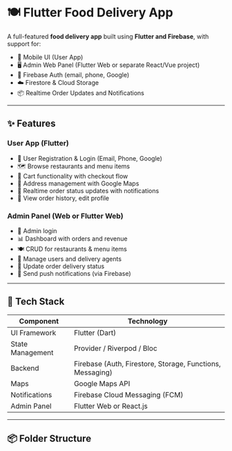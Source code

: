 # 🍽️ Flutter Food Delivery App

A full-featured **food delivery app** built using **Flutter and Firebase**, with support for:

- 📱 Mobile UI (User App)
- 🖥️ Admin Web Panel (Flutter Web or separate React/Vue project)
- 🔐 Firebase Auth (email, phone, Google)
- ☁️ Firestore & Cloud Storage
- 📦 Realtime Order Updates and Notifications

---

## ✨ Features

### User App (Flutter)
- 👤 User Registration & Login (Email, Phone, Google)
- 🗺️ Browse restaurants and menu items
- 🛒 Cart functionality with checkout flow
- 📍 Address management with Google Maps
- 🔔 Realtime order status updates with notifications
- 📂 View order history, edit profile

### Admin Panel (Web or Flutter Web)
- 🔐 Admin login
- 📊 Dashboard with orders and revenue
- 🍽️ CRUD for restaurants & menu items
- 👥 Manage users and delivery agents
- 🚚 Update order delivery status
- 💬 Send push notifications (via Firebase)

---

## 🧰 Tech Stack

| Component        | Technology                        |
|------------------|-----------------------------------|
| UI Framework     | Flutter (Dart)                    |
| State Management | Provider / Riverpod / Bloc        |
| Backend          | Firebase (Auth, Firestore, Storage, Functions, Messaging) |
| Maps             | Google Maps API                   |
| Notifications    | Firebase Cloud Messaging (FCM)    |
| Admin Panel      | Flutter Web or React.js           |

---

## 📦 Folder Structure

